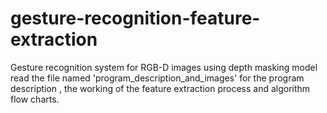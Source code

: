 # gesture-recognition-feature-extraction
Gesture recognition system for RGB-D images using depth masking model
read the file named 'program_description_and_images' for the program description , the working of the feature extraction process and algorithm flow charts.
